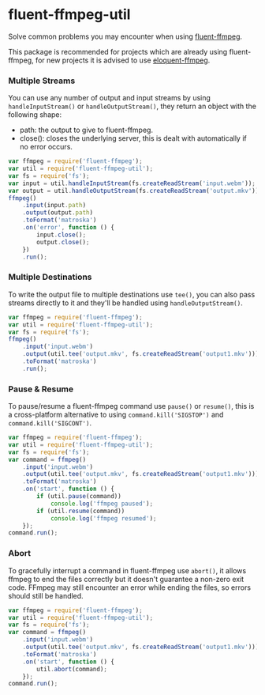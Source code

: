 # fluent-ffmpeg-util
Solve common problems you may encounter when using [fluent-ffmpeg](https://npmjs.org/package/fluent-ffmpeg).

This package is recommended for projects which are already using fluent-ffmpeg, for new projects it
is advised to use [eloquent-ffmpeg](https://github.com/FedericoCarboni/eloquent-ffmpeg#readme).

### Multiple Streams
You can use any number of output and input streams by using `handleInputStream()` or
`handleOutputStream()`, they return an object with the following shape:
 - path: the output to give to fluent-ffmpeg.
 - close(): closes the underlying server, this is dealt with automatically if no error occurs.
```ts
var ffmpeg = require('fluent-ffmpeg');
var util = require('fluent-ffmpeg-util');
var fs = require('fs');
var input = util.handleInputStream(fs.createReadStream('input.webm'));
var output = util.handleOutputStream(fs.createReadStream('output.mkv'));
ffmpeg()
    .input(input.path)
    .output(output.path)
    .toFormat('matroska')
    .on('error', function () {
        input.close();
        output.close();
    })
    .run();
```

### Multiple Destinations
To write the output file to multiple destinations use `tee()`, you can also pass streams directly to
it and they'll be handled using `handleOutputStream()`.
```ts
var ffmpeg = require('fluent-ffmpeg');
var util = require('fluent-ffmpeg-util');
var fs = require('fs');
ffmpeg()
    .input('input.webm')
    .output(util.tee('output.mkv', fs.createReadStream('output1.mkv')))
    .toFormat('matroska')
    .run();
```

### Pause & Resume
To pause/resume a fluent-ffmpeg command use `pause()` or `resume()`, this is a cross-platform
alternative to using `command.kill('SIGSTOP')` and `command.kill('SIGCONT')`.
```ts
var ffmpeg = require('fluent-ffmpeg');
var util = require('fluent-ffmpeg-util');
var fs = require('fs');
var command = ffmpeg()
    .input('input.webm')
    .output(util.tee('output.mkv', fs.createReadStream('output1.mkv')))
    .toFormat('matroska')
    .on('start', function () {
        if (util.pause(command))
            console.log('ffmpeg paused');
        if (util.resume(command))
            console.log('ffmpeg resumed');
    });
command.run();
```

### Abort
To gracefully interrupt a command in fluent-ffmpeg use `abort()`, it allows ffmpeg to end the files
correctly but it doesn't guarantee a non-zero exit code. FFmpeg may still encounter an error while
ending the files, so errors should still be handled.
```ts
var ffmpeg = require('fluent-ffmpeg');
var util = require('fluent-ffmpeg-util');
var fs = require('fs');
var command = ffmpeg()
    .input('input.webm')
    .output(util.tee('output.mkv', fs.createReadStream('output1.mkv')))
    .toFormat('matroska')
    .on('start', function () {
        util.abort(command);
    });
command.run();
```
